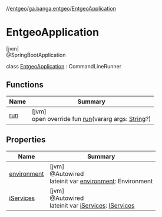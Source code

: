 //[entgeo](../../../index.md)/[ga.banga.entgeo](../index.md)/[EntgeoApplication](index.md)

# EntgeoApplication

[jvm]\
@SpringBootApplication

class [EntgeoApplication](index.md) : CommandLineRunner

## Functions

| Name | Summary |
|---|---|
| [run](run.md) | [jvm]<br>open override fun [run](run.md)(vararg args: [String](https://kotlinlang.org/api/latest/jvm/stdlib/kotlin/-string/index.html)?) |

## Properties

| Name | Summary |
|---|---|
| [environment](environment.md) | [jvm]<br>@Autowired<br>lateinit var [environment](environment.md): Environment |
| [iServices](i-services.md) | [jvm]<br>@Autowired<br>lateinit var [iServices](i-services.md): [IServices](../../ga.banga.entgeo.services/-i-services/index.md) |
